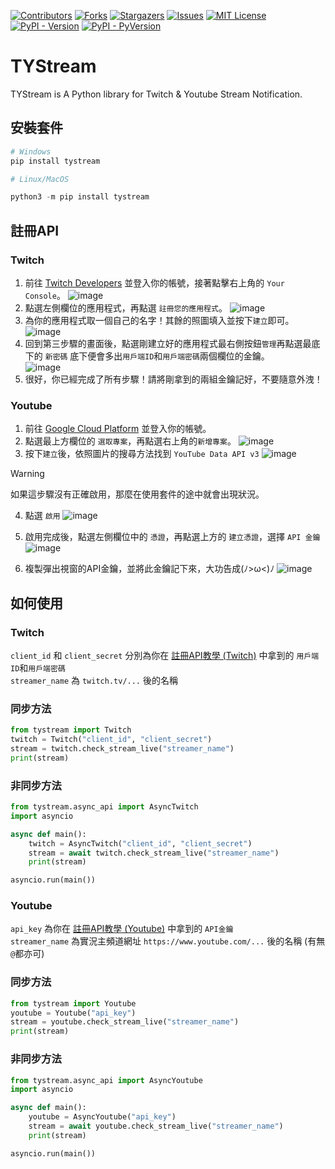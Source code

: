 [![Contributors][contributors-shield]][contributors-url]
[![Forks][forks-shield]][forks-url]
[![Stargazers][stars-shield]][stars-url]
[![Issues][issues-shield]][issues-url]
[![MIT License][license-shield]][license-url]  
[![PyPI - Version][pypi-version-shield]][pypi-url]
[![PyPI - PyVersion][pypi-pyversion-shield]][pypi-url]
# TYStream
TYStream is A Python library for Twitch & Youtube Stream Notification.

## 安裝套件
```python
# Windows
pip install tystream

# Linux/MacOS

python3 -m pip install tystream
```

## 註冊API
### Twitch
1. 前往 [Twitch Developers](https://dev.twitch.tv/) 並登入你的帳號，接著點擊右上角的 `Your Console`。
![image](https://github.com/Mantouisyummy/TYStream/assets/51238168/8d4137a2-fb1c-4c01-8c1a-a03ea181a1b3)
1. 點選左側欄位的應用程式，再點選 `註冊您的應用程式`。
![image](https://github.com/Mantouisyummy/TYStream/assets/51238168/06011479-aa80-4def-a34a-a5f220ad971c)
3. 為你的應用程式取一個自己的名字！其餘的照圖填入並按下`建立`即可。
![image](https://github.com/Mantouisyummy/TYStream/assets/51238168/12f4e911-abe4-4367-954f-96cacc44f30a)
4. 回到第三步驟的畫面後，點選剛建立好的應用程式最右側按鈕`管理`再點選最底下的 `新密碼`  底下便會多出`用戶端ID`和`用戶端密碼`兩個欄位的金鑰。  
![image](https://github.com/Mantouisyummy/TYStream/assets/51238168/1b8a0c62-31c6-4f00-a456-96c7bf4a46b4)
5. 很好，你已經完成了所有步驟！請將剛拿到的兩組金鑰記好，不要隨意外洩！
### Youtube
1. 前往 [Google Cloud Platform](https://console.cloud.google.com/?hl=zh-tw) 並登入你的帳號。
2. 點選最上方欄位的 `選取專案`，再點選右上角的`新增專案`。
![image](https://github.com/Mantouisyummy/TYStream/assets/51238168/ae2bd559-6a55-4bf8-95d4-86b1e46619b8)
3. 按下`建立`後，依照圖片的搜尋方法找到 `YouTube Data API v3`
![image](https://github.com/Mantouisyummy/TYStream/assets/51238168/2697cab3-3ce5-412c-85b8-64abfad8f91d)
> [!WARNING]
> 如果這步驟沒有正確啟用，那麼在使用套件的途中就會出現狀況。
4. 點選 `啟用`
![image](https://github.com/Mantouisyummy/TYStream/assets/51238168/8fd69240-88db-4d7e-b212-28892b142ade)

5. 啟用完成後，點選左側欄位中的 `憑證`，再點選上方的 `建立憑證`，選擇 `API 金鑰`
![image](https://github.com/Mantouisyummy/TYStream/assets/51238168/47666706-c172-4301-a48c-07108e3926c8)
6. 複製彈出視窗的API金鑰，並將此金鑰記下來，大功告成(ﾉ>ω<)ﾉ
![image](https://github.com/Mantouisyummy/TYStream/assets/51238168/1b7c2f35-440d-475e-a2d5-ee4a5125a5ea)

## 如何使用

### Twitch
`client_id` 和 `client_secret` 分別為你在 <a href="#twitch">註冊API教學 (Twitch)</a> 中拿到的 `用戶端ID`和`用戶端密碼`   
`streamer_name` 為 `twitch.tv/...` 後的名稱
### 同步方法
```py
from tystream import Twitch
twitch = Twitch("client_id", "client_secret")
stream = twitch.check_stream_live("streamer_name")
print(stream)
```
### 非同步方法
```py
from tystream.async_api import AsyncTwitch
import asyncio

async def main():
    twitch = AsyncTwitch("client_id", "client_secret")
    stream = await twitch.check_stream_live("streamer_name")
    print(stream)

asyncio.run(main())
```

### Youtube
`api_key` 為你在 <a href="#youtube">註冊API教學 (Youtube)</a> 中拿到的 `API金鑰`  
`streamer_name` 為實況主頻道網址 `https://www.youtube.com/...` 後的名稱 (有無`@`都亦可)
### 同步方法
```py
from tystream import Youtube
youtube = Youtube("api_key")
stream = youtube.check_stream_live("streamer_name")
print(stream)
```
### 非同步方法
```py
from tystream.async_api import AsyncYoutube
import asyncio

async def main():
    youtube = AsyncYoutube("api_key")
    stream = await youtube.check_stream_live("streamer_name")
    print(stream)

asyncio.run(main())
```
<!-- SHIELDS -->

[pypi-pyversion-shield]: https://img.shields.io/pypi/pyversions/tystream?style=for-the-badge

[pypi-version-shield]: https://img.shields.io/pypi/v/tystream?style=for-the-badge&color=green

[pypi-url]: https://pypi.org/project/tystream/

[contributors-shield]: https://img.shields.io/github/contributors/Mantouisyummy/TYStream.svg?style=for-the-badge

[contributors-url]: https://github.com/Mantouisyummy/TYStream/graphs/contributors

[forks-shield]: https://img.shields.io/github/forks/Mantouisyummy/TYStream.svg?style=for-the-badge

[forks-url]: https://github.com/Mantouisyummy/TYStream/network/members

[stars-shield]: https://img.shields.io/github/stars/Mantouisyummy/TYStream.svg?style=for-the-badge

[stars-url]: https://github.com/Mantouisyummy/TYStream/stargazers

[issues-shield]: https://img.shields.io/github/issues/Mantouisyummy/TYStream.svg?style=for-the-badge

[issues-url]: https://github.com/Mantouisyummy/TYStream/issues

[license-shield]: https://img.shields.io/github/license/Mantouisyummy/TYStream.svg?style=for-the-badge

[license-url]: https://github.com/Mantouisyummy/TYStream/blob/main/LICENSE.txt
